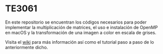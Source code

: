 # TE3061

En este repositorio se encuentran los códigos necesarios para poder implementar la multiplicación de matrices, el uso e instalación de OpenMP en macOS y la transformación de una imagen a color en escala de grises.

Visita el [wiki](https://github.com/rhm02/TE3061/wiki) para más información así como el tutorial paso a paso de lo anteriormente dicho.
